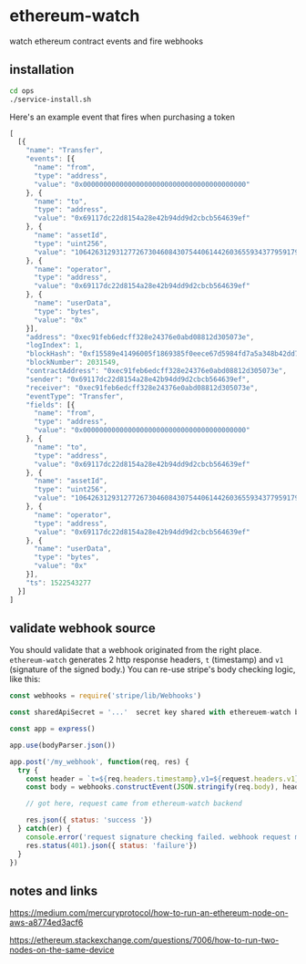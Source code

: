 # ethereum-watch

watch ethereum contract events and fire webhooks


## installation

```bash
cd ops
./service-install.sh
```


Here's an example event that fires when purchasing a token
```javascript
[
  [{
    "name": "Transfer",
    "events": [{
      "name": "from",
      "type": "address",
      "value": "0x0000000000000000000000000000000000000000"
    }, {
      "name": "to",
      "type": "address",
      "value": "0x69117dc22d8154a28e42b94dd9d2cbcb564639ef"
    }, {
      "name": "assetId",
      "type": "uint256",
      "value": "106426312931277267304608430754406144260365593437795917950666279101627564215339"
    }, {
      "name": "operator",
      "type": "address",
      "value": "0x69117dc22d8154a28e42b94dd9d2cbcb564639ef"
    }, {
      "name": "userData",
      "type": "bytes",
      "value": "0x"
    }],
    "address": "0xec91feb6edcff328e24376e0abd08812d305073e",
    "logIndex": 1,
    "blockHash": "0xf15589e41496005f1869385f0eece67d5984fd7a5a348b42dd7594461afac887",
    "blockNumber": 2031549,
    "contractAddress": "0xec91feb6edcff328e24376e0abd08812d305073e",
    "sender": "0x69117dc22d8154a28e42b94dd9d2cbcb564639ef",
    "receiver": "0xec91feb6edcff328e24376e0abd08812d305073e",
    "eventType": "Transfer",
    "fields": [{
      "name": "from",
      "type": "address",
      "value": "0x0000000000000000000000000000000000000000"
    }, {
      "name": "to",
      "type": "address",
      "value": "0x69117dc22d8154a28e42b94dd9d2cbcb564639ef"
    }, {
      "name": "assetId",
      "type": "uint256",
      "value": "106426312931277267304608430754406144260365593437795917950666279101627564215339"
    }, {
      "name": "operator",
      "type": "address",
      "value": "0x69117dc22d8154a28e42b94dd9d2cbcb564639ef"
    }, {
      "name": "userData",
      "type": "bytes",
      "value": "0x"
    }],
    "ts": 1522543277
  }]
]
```

## validate webhook source

You should validate that a webhook originated from the right place. `ethereum-watch` generates 2
http response headers, `t` (timestamp) and `v1` (signature of the signed body.) You can re-use stripe's
body checking logic, like this:

```javascript
const webhooks = require('stripe/lib/Webhooks')

const sharedApiSecret = '...'  secret key shared with ethereuem-watch backend and this client

const app = express()

app.use(bodyParser.json())

app.post('/my_webhook', function(req, res) {
  try {
    const header = `t=${req.headers.timestamp},v1=${request.headers.v1}`
    const body = webhooks.constructEvent(JSON.stringify(req.body), header, sharedApiSecret)

    // got here, request came from ethereum-watch backend

    res.json({ status: 'success '})
  } catch(er) {
    console.error('request signature checking failed. webhook request might be spoofed!', er)
    res.status(401).json({ status: 'failure'})
  }
})
```


## notes and links
https://medium.com/mercuryprotocol/how-to-run-an-ethereum-node-on-aws-a8774ed3acf6

https://ethereum.stackexchange.com/questions/7006/how-to-run-two-nodes-on-the-same-device
